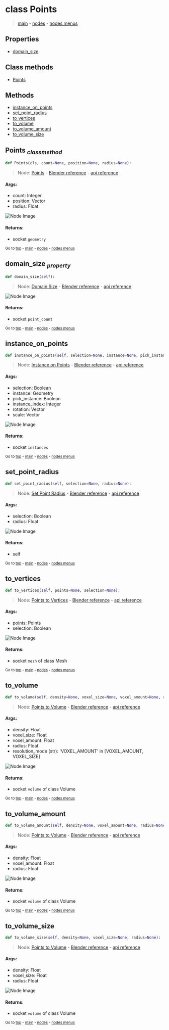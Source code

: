 # class Points

> [main](../structure.md) - [nodes](nodes.md) - [nodes menus](nodes_menus.md)

## Properties

- [domain_size](#domain_size-property)

## Class methods

- [Points](#Points-classmethod)


## Methods

- [instance_on_points](#instance_on_points)
- [set_point_radius](#set_point_radius)
- [to_vertices](#to_vertices)
- [to_volume](#to_volume)
- [to_volume_amount](#to_volume_amount)
- [to_volume_size](#to_volume_size)

## Points <sub>*classmethod*</sub>

```python
def Points(cls, count=None, position=None, radius=None):

```
> Node: [Points](GeometryNodePoints.md) - [Blender reference](https://docs.blender.org/manual/en/latest/modeling/geometry_nodes/point/points.html) - [api reference](https://docs.blender.org/api/current/bpy.types.GeometryNodePoints.html)

#### Args:
- count: Integer
- position: Vector
- radius: Float

![Node Image](https://docs.blender.org/manual/en/latest/_images/node-types_GeometryNodePoints.webp)

#### Returns:
- socket `geometry`

<sub>Go to [top](#class-Points) - [main](../structure.md) - [nodes](nodes.md) - [nodes menus](nodes_menus.md)</sub>

## domain_size <sub>*property*</sub>

```python
def domain_size(self):

```
> Node: [Domain Size](GeometryNodeAttributeDomainSize.md) - [Blender reference](https://docs.blender.org/manual/en/latest/modeling/geometry_nodes/attribute/domain_size.html) - [api reference](https://docs.blender.org/api/current/bpy.types.GeometryNodeAttributeDomainSize.html)

![Node Image](https://docs.blender.org/manual/en/latest/_images/node-types_GeometryNodeAttributeDomainSize.webp)

#### Returns:
- socket `point_count`

<sub>Go to [top](#class-Points) - [main](../structure.md) - [nodes](nodes.md) - [nodes menus](nodes_menus.md)</sub>

## instance_on_points

```python
def instance_on_points(self, selection=None, instance=None, pick_instance=None, instance_index=None, rotation=None, scale=None):

```
> Node: [Instance on Points](GeometryNodeInstanceOnPoints.md) - [Blender reference](https://docs.blender.org/manual/en/latest/modeling/geometry_nodes/instances/instance_on_points.html) - [api reference](https://docs.blender.org/api/current/bpy.types.GeometryNodeInstanceOnPoints.html)

#### Args:
- selection: Boolean
- instance: Geometry
- pick_instance: Boolean
- instance_index: Integer
- rotation: Vector
- scale: Vector

![Node Image](https://docs.blender.org/manual/en/latest/_images/node-types_GeometryNodeInstanceOnPoints.webp)

#### Returns:
- socket `instances`

<sub>Go to [top](#class-Points) - [main](../structure.md) - [nodes](nodes.md) - [nodes menus](nodes_menus.md)</sub>

## set_point_radius

```python
def set_point_radius(self, selection=None, radius=None):

```
> Node: [Set Point Radius](GeometryNodeSetPointRadius.md) - [Blender reference](https://docs.blender.org/manual/en/latest/modeling/geometry_nodes/point/set_point_radius.html) - [api reference](https://docs.blender.org/api/current/bpy.types.GeometryNodeSetPointRadius.html)

#### Args:
- selection: Boolean
- radius: Float

![Node Image](https://docs.blender.org/manual/en/latest/_images/node-types_GeometryNodeSetPointRadius.webp)

#### Returns:
- self

<sub>Go to [top](#class-Points) - [main](../structure.md) - [nodes](nodes.md) - [nodes menus](nodes_menus.md)</sub>

## to_vertices

```python
def to_vertices(self, points=None, selection=None):

```
> Node: [Points to Vertices](GeometryNodePointsToVertices.md) - [Blender reference](https://docs.blender.org/manual/en/latest/modeling/geometry_nodes/point/points_to_vertices.html) - [api reference](https://docs.blender.org/api/current/bpy.types.GeometryNodePointsToVertices.html)

#### Args:
- points: Points
- selection: Boolean

![Node Image](https://docs.blender.org/manual/en/latest/_images/node-types_GeometryNodePointsToVertices.webp)

#### Returns:
- socket `mesh` of class Mesh

<sub>Go to [top](#class-Points) - [main](../structure.md) - [nodes](nodes.md) - [nodes menus](nodes_menus.md)</sub>

## to_volume

```python
def to_volume(self, density=None, voxel_size=None, voxel_amount=None, radius=None, resolution_mode='VOXEL_AMOUNT'):

```
> Node: [Points to Volume](GeometryNodePointsToVolume.md) - [Blender reference](https://docs.blender.org/manual/en/latest/modeling/geometry_nodes/point/points_to_volume.html) - [api reference](https://docs.blender.org/api/current/bpy.types.GeometryNodePointsToVolume.html)

#### Args:
- density: Float
- voxel_size: Float
- voxel_amount: Float
- radius: Float
- resolution_mode (str): 'VOXEL_AMOUNT' in [VOXEL_AMOUNT, VOXEL_SIZE]

![Node Image](https://docs.blender.org/manual/en/latest/_images/node-types_GeometryNodePointsToVolume.webp)

#### Returns:
- socket `volume` of class Volume

<sub>Go to [top](#class-Points) - [main](../structure.md) - [nodes](nodes.md) - [nodes menus](nodes_menus.md)</sub>

## to_volume_amount

```python
def to_volume_amount(self, density=None, voxel_amount=None, radius=None):

```
> Node: [Points to Volume](GeometryNodePointsToVolume.md) - [Blender reference](https://docs.blender.org/manual/en/latest/modeling/geometry_nodes/point/points_to_volume.html) - [api reference](https://docs.blender.org/api/current/bpy.types.GeometryNodePointsToVolume.html)

#### Args:
- density: Float
- voxel_amount: Float
- radius: Float

![Node Image](https://docs.blender.org/manual/en/latest/_images/node-types_GeometryNodePointsToVolume.webp)

#### Returns:
- socket `volume` of class Volume

<sub>Go to [top](#class-Points) - [main](../structure.md) - [nodes](nodes.md) - [nodes menus](nodes_menus.md)</sub>

## to_volume_size

```python
def to_volume_size(self, density=None, voxel_size=None, radius=None):

```
> Node: [Points to Volume](GeometryNodePointsToVolume.md) - [Blender reference](https://docs.blender.org/manual/en/latest/modeling/geometry_nodes/point/points_to_volume.html) - [api reference](https://docs.blender.org/api/current/bpy.types.GeometryNodePointsToVolume.html)

#### Args:
- density: Float
- voxel_size: Float
- radius: Float

![Node Image](https://docs.blender.org/manual/en/latest/_images/node-types_GeometryNodePointsToVolume.webp)

#### Returns:
- socket `volume` of class Volume

<sub>Go to [top](#class-Points) - [main](../structure.md) - [nodes](nodes.md) - [nodes menus](nodes_menus.md)</sub>

